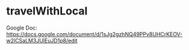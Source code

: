# travelWithLocal
Google Doc: https://docs.google.com/document/d/1sJg2gzhNQ49PPv8UHCrKEOV-w2lCSaLM3JUlEuJD1p8/edit

